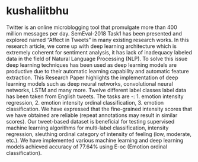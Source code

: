 # kushaliitbhu
Twitter is an online microblogging tool that promulgate more than 400 million messages per day. SemEval-2018 Task1 has been presented and explored named “Affect in Tweets” in many existing research works. In this research article, we come up with deep learning architecture which is extremely coherent for sentiment analysis, it has lack of inadequacy labeled data in the field of Natural Language Processing (NLP). To solve this issue deep learning techniques has been used as deep learning models are productive due to their automatic learning capability and automatic feature extraction. This Research Paper highlights the implementation of deep learning models such as deep neural networks, convolutional neural networks, LSTM and many more. Twelve different label classes label data has been taken from English tweets. The tasks are -: 1. emotion intensity regression, 2. emotion intensity ordinal classification, 3. emotion classification. We have expressed that the fine-grained intensity scores that we have obtained are reliable (repeat annotations may result in similar scores). Our tweet-based dataset is beneficial for testing supervised machine learning algorithms for multi-label classification, intensity regression, sleuthing ordinal category of intensity of feeling (low, moderate, etc.). We have implemented various machine learning and deep learning models achieved accuracy of 77.64% using E-oc (Emotion ordinal classification). 
